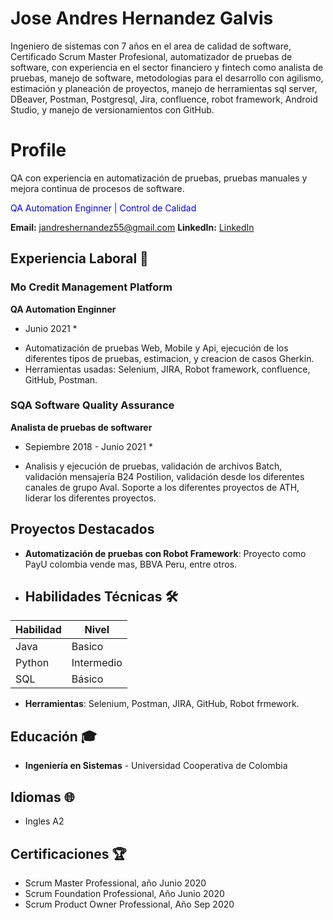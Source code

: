 # Jose Andres Hernandez Galvis 
Ingeniero de sistemas con 7 años en el area de calidad de software, Certificado Scrum Master Profesional, automatizador de pruebas de software, con experiencia en el sector financiero y fintech como analista de pruebas, manejo de software, metodologias para el desarrollo con agilismo, estimación y planeación de proyectos, manejo de herramientas sql server, DBeaver, Postman, Postgresql, Jira, confluence, robot framework, Android Studio, y manejo de versionamientos con GitHub.


# Profile 
QA con experiencia en automatización de pruebas, pruebas manuales y mejora continua de procesos de software.

<span style="color:blue">QA Automation Enginner | Control de Calidad </span>

**Email:** jandreshernandez55@gmail.com 
**LinkedIn:** [LinkedIn](linkedin.com/in/jose-andres-hernandez-galvis-7628441a2)  

## Experiencia Laboral 💼 

### Mo Credit Management Platform
**QA Automation Enginner**  
* Junio 2021 *  
- Automatización de pruebas Web, Mobile y Api, ejecución de los diferentes tipos de pruebas, estimacion, y creacion de casos Gherkin.
- Herramientas usadas: Selenium, JIRA, Robot framework, confluence, GitHub, Postman.

### SQA Software Quality Assurance
**Analista de pruebas de softwarer**  
* Sepiembre 2018 - Junio 2021 *  
- Analisis y ejecución de pruebas, validación de archivos Batch, validación mensajería B24 Postilion, validación desde los diferentes canales de grupo Aval.
  Soporte a los diferentes proyectos de ATH, liderar los diferentes proyectos.

## Proyectos Destacados
- **Automatización de pruebas con Robot Framework**: Proyecto como PayU colombia vende mas, BBVA Peru, entre otros.

- ## Habilidades Técnicas 🛠 
| Habilidad     | Nivel       |
|---------------|-------------|
| Java          | Basico      |
| Python        | Intermedio  |
| SQL           | Básico      |

- **Herramientas**: Selenium, Postman, JIRA, GitHub, Robot frmework.

## Educación 🎓
- **Ingeniería en Sistemas** - Universidad Cooperativa de Colombia

## Idiomas 🌐
- Ingles A2
  
## Certificaciones 🏆
- Scrum Master Professional, año Junio 2020
- Scrum Foundation Professional, Año Junio 2020
- Scrum Product Owner Professional, Año Sep 2020
